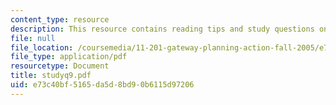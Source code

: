 ```yaml
---
content_type: resource
description: This resource contains reading tips and study questions on session 9.
file: null
file_location: /coursemedia/11-201-gateway-planning-action-fall-2005/e73c40bf5165da5d8bd90b6115d97206_studyq9.pdf
file_type: application/pdf
resourcetype: Document
title: studyq9.pdf
uid: e73c40bf-5165-da5d-8bd9-0b6115d97206
---
```


